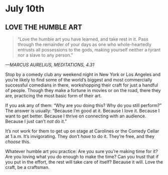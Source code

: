 # July 10th
## LOVE THE HUMBLE ART

> “Love the humble art you have learned, and take rest in it. Pass through the remainder of your days as one who whole-heartedly entrusts all possessions to the gods, making yourself neither a tyrant nor a slave to any person.”

*—MARCUS AURELIUS, MEDITATIONS, 4.31*

Stop by a comedy club any weekend night in New York or Los Angeles and you’re likely to find some of the world’s biggest and most commercially successful comedians in there, workshopping their craft for just a handful of people. Though they make a fortune in movies or on the road, there they are, practicing the most basic form of their art.

If you ask any of them: “Why are you doing this? Why do you still perform?” The answer is usually: “Because I’m good at it. Because I love it. Because I want to get better. Because I thrive on connecting with an audience. Because I just can’t *not* do it.”

It’s not work for them to get up on stage at Carolines or the Comedy Cellar at 1 a.m. It’s invigorating. They don’t *have* to do it. They’re free, and they *choose* this.

Whatever humble art you practice: Are you sure you’re making time for it? Are you loving what you do enough to make the time? Can you trust that if you put in the effort, the rest will take care of itself? Because it will. Love the craft, be a craftsman.

